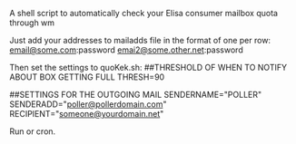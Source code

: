A shell script to automatically check your Elisa consumer mailbox quota through wm

Just add your addresses to mailadds file in the format of one per row:
email@some.com:password
emai2@some.other.net:password

Then set the settings to quoKek.sh:
##THRESHOLD OF WHEN TO NOTIFY ABOUT BOX GETTING FULL
THRESH=90

##SETTINGS FOR THE OUTGOING MAIL
SENDERNAME="POLLER"
SENDERADD="poller@pollerdomain.com"
RECIPIENT="someone@yourdomain.net"

Run or cron.
